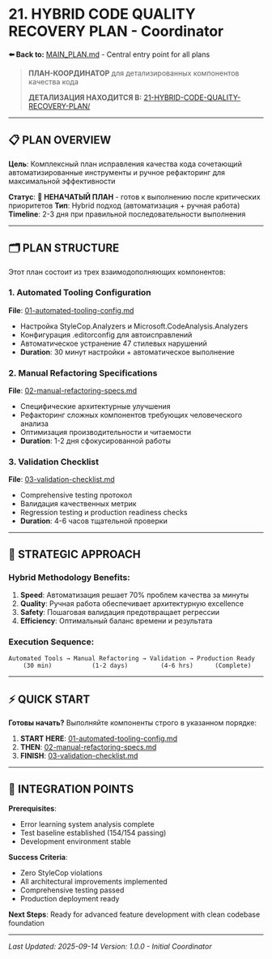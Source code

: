 # 21. HYBRID CODE QUALITY RECOVERY PLAN - Coordinator

**⬅️ Back to:** [MAIN_PLAN.md](../MAIN_PLAN.md) - Central entry point for all plans

> **ПЛАН-КООРДИНАТОР** для детализированных компонентов качества кода
>
> **ДЕТАЛИЗАЦИЯ НАХОДИТСЯ В:** [21-HYBRID-CODE-QUALITY-RECOVERY-PLAN/](21-HYBRID-CODE-QUALITY-RECOVERY-PLAN/)

---

## 📋 PLAN OVERVIEW

**Цель**: Комплексный план исправления качества кода сочетающий автоматизированные инструменты и ручное рефакторинг для максимальной эффективности

**Статус**: 🔶 **НЕНАЧАТЫЙ ПЛАН** - готов к выполнению после критических приоритетов
**Тип**: Hybrid подход (автоматизация + ручная работа)
**Timeline**: 2-3 дня при правильной последовательности выполнения

---

## 🗂️ PLAN STRUCTURE

Этот план состоит из трех взаимодополняющих компонентов:

### **1. Automated Tooling Configuration**
**File**: [01-automated-tooling-config.md](21-HYBRID-CODE-QUALITY-RECOVERY-PLAN/01-automated-tooling-config.md)
- Настройка StyleCop.Analyzers и Microsoft.CodeAnalysis.Analyzers
- Конфигурация .editorconfig для автоисправлений
- Автоматическое устранение 47 стилевых нарушений
- **Duration**: 30 минут настройки + автоматическое выполнение

### **2. Manual Refactoring Specifications**
**File**: [02-manual-refactoring-specs.md](21-HYBRID-CODE-QUALITY-RECOVERY-PLAN/02-manual-refactoring-specs.md)
- Специфические архитектурные улучшения
- Рефакторинг сложных компонентов требующих человеческого анализа
- Оптимизация производительности и читаемости
- **Duration**: 1-2 дня сфокусированной работы

### **3. Validation Checklist**
**File**: [03-validation-checklist.md](21-HYBRID-CODE-QUALITY-RECOVERY-PLAN/03-validation-checklist.md)
- Comprehensive testing протокол
- Валидация качественных метрик
- Regression testing и production readiness checks
- **Duration**: 4-6 часов тщательной проверки

---

## 🎯 STRATEGIC APPROACH

### **Hybrid Methodology Benefits**:
1. **Speed**: Автоматизация решает 70% проблем качества за минуты
2. **Quality**: Ручная работа обеспечивает архитектурную excellence
3. **Safety**: Пошаговая валидация предотвращает регрессии
4. **Efficiency**: Оптимальный баланс времени и результата

### **Execution Sequence**:
```
Automated Tools → Manual Refactoring → Validation → Production Ready
    (30 min)           (1-2 days)         (4-6 hrs)      (Complete)
```

---

## ⚡ QUICK START

**Готовы начать?** Выполняйте компоненты строго в указанном порядке:

1. **START HERE**: [01-automated-tooling-config.md](21-HYBRID-CODE-QUALITY-RECOVERY-PLAN/01-automated-tooling-config.md)
2. **THEN**: [02-manual-refactoring-specs.md](21-HYBRID-CODE-QUALITY-RECOVERY-PLAN/02-manual-refactoring-specs.md)
3. **FINISH**: [03-validation-checklist.md](21-HYBRID-CODE-QUALITY-RECOVERY-PLAN/03-validation-checklist.md)

---

## 🔗 INTEGRATION POINTS

**Prerequisites**:
- Error learning system analysis complete
- Test baseline established (154/154 passing)
- Development environment stable

**Success Criteria**:
- Zero StyleCop violations
- All architectural improvements implemented
- Comprehensive testing passed
- Production deployment ready

**Next Steps**: Ready for advanced feature development with clean codebase foundation

---

*Last Updated: 2025-09-14*
*Version: 1.0.0 - Initial Coordinator*